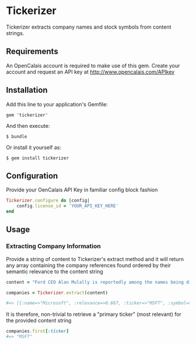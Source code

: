 # Tickerizer

Tickerizer extracts company names and stock symbols from content strings.

## Requirements

An OpenCalais account is required to make use of this gem. Create your account and request an API key at http://www.opencalais.com/APIkey

## Installation

Add this line to your application's Gemfile:
```
gem 'tickerizer'
```

And then execute:
```
$ bundle
```

Or install it yourself as:
```
$ gem install tickerizer
```

## Configuration
Provide your OenCalais API Key in familiar config block fashion
```ruby
Tickerizer.configure do |config|
	config.license_id = 'YOUR_API_KEY_HERE'
end
```

## Usage

### Extracting Company Information

Provide a string of content to Tickerizer's extract method and it will return any array containing the company references found ordered by their semantic relevance to the content string

```ruby
content = "Ford CEO Alan Mulally is reportedly among the names being discussed by Microsoft's board of directors as a successor to Steve Ballmer, who'll be retiring within a year. Would such a move make sense for Microsoft?"

companies = Tickerizer.extract(content)

#=> [{:name=>"Microsoft", :relevance=>0.667, :ticker=>"MSFT", :symbol=>"MSFT.OQ"}, {:name=>"Ford", :relevance=>0.476, :ticker=>"F", :symbol=>"F.N"}]
```

It is therefore, non-trivial to retrieve a "primary ticker" (most relevant) for the provided content string

```ruby
companies.first[:ticker]
#=> "MSFT"
```